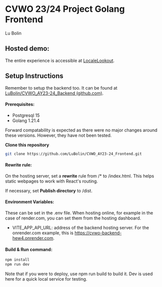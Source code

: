 # CVWO 23/24 Project Golang Frontend
Lu Bolin


## Hosted demo:
The entire experience is accessible at [LocaleLookout](https://localelookout.onrender.com/).



## Setup Instructions

Remember to setup the backend too. It can be found at [LuBolin/CVWO_AY23-24_Backend (github.com)](https://github.com/LuBolin/CVWO_AY23-24_Backend).

#### Prerequisites:
- Postgresql 15
- Golang 1.21.4

Forward compatability is expected as there were no major changes around these versions.
However, they have not been tested.




**Clone this repository**
```bash
git clone https://github.com/LuBolin/CVWO_AY23-24_Frontend.git
```

#### Rewrite rule:
On the hosting server, set a **rewrite** rule from /* to /index.html. This helps static webpages to work with React's routing.

If necessary, set **Publish directory** to /dist.


#### Environment Variables:
These can be set in the .env file.
When hosting online, for example in the case of render.com, you can set them from the hosting dashboard.

- VITE_APP_API_URL: address of the backend hosting server.
  For the onrender.com example, this is https://cvwo-backend-hew4.onrender.com.


#### Build & Run command:
```bash
npm install
npm run dev
```
Note that if you were to deploy, use npm run build to build it.
Dev is used here for a quick local service for testing.